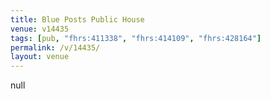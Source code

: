 ```yaml
---
title: Blue Posts Public House
venue: v14435
tags: [pub, "fhrs:411338", "fhrs:414109", "fhrs:428164"]
permalink: /v/14435/
layout: venue
---
```

null